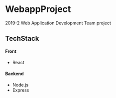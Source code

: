 # WebappProject
2019-2 Web Application Development Team project

## TechStack
#### Front
* React

#### Backend
* Node.js
* Express
